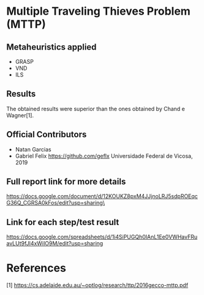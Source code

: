 # Multiple Traveling Thieves Problem (MTTP)

## Metaheuristics applied
* GRASP
* VND
* ILS
## Results
The obtained results were superior than the ones obtained by Chand e Wagner[1].

## Official Contributors

* Natan Garcias 
* Gabriel Felix https://github.com/geflx 
Universidade Federal de Vicosa, 2019

## Full report link for more details
https://docs.google.com/document/d/12KOUKZ8pxM4JJjnoLRJ5sdpROEqcG36Q_CGRSA0kFos/edit?usp=sharing\

## Link for each step/test result
https://docs.google.com/spreadsheets/d/1i4SiPUGQh0IAnL1Ee0VWHavFRuavLUt9fJl4xWiIO9M/edit?usp=sharing

# References
[1] https://cs.adelaide.edu.au/~optlog/research/ttp/2016gecco-mttp.pdf
